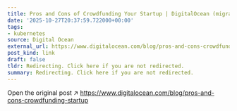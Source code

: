 ```yaml
---
title: Pros and Cons of Crowdfunding Your Startup | DigitalOcean (migrated)
date: '2025-10-27T20:37:59.722000+00:00'
tags:
- kubernetes
source: Digital Ocean
external_url: https://www.digitalocean.com/blog/pros-and-cons-crowdfunding-startup
post_kind: link
draft: false
tldr: Redirecting. Click here if you are not redirected.
summary: Redirecting. Click here if you are not redirected.
---
```

Open the original post ↗ https://www.digitalocean.com/blog/pros-and-cons-crowdfunding-startup
